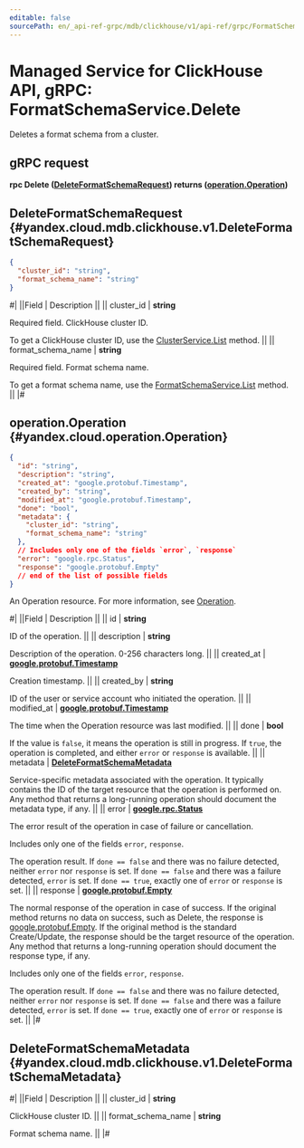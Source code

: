 ```yaml
---
editable: false
sourcePath: en/_api-ref-grpc/mdb/clickhouse/v1/api-ref/grpc/FormatSchema/delete.md
---
```


# Managed Service for ClickHouse API, gRPC: FormatSchemaService.Delete

Deletes a format schema from a cluster.

## gRPC request

**rpc Delete ([DeleteFormatSchemaRequest](#yandex.cloud.mdb.clickhouse.v1.DeleteFormatSchemaRequest)) returns ([operation.Operation](#yandex.cloud.operation.Operation))**

## DeleteFormatSchemaRequest {#yandex.cloud.mdb.clickhouse.v1.DeleteFormatSchemaRequest}

```json
{
  "cluster_id": "string",
  "format_schema_name": "string"
}
```

#|
||Field | Description ||
|| cluster_id | **string**

Required field. ClickHouse cluster ID.

To get a ClickHouse cluster ID, use the [ClusterService.List](/docs/managed-clickhouse/api-ref/grpc/Cluster/list#List) method. ||
|| format_schema_name | **string**

Required field. Format schema name.

To get a format schema name, use the [FormatSchemaService.List](/docs/managed-clickhouse/api-ref/grpc/FormatSchema/list#List) method. ||
|#

## operation.Operation {#yandex.cloud.operation.Operation}

```json
{
  "id": "string",
  "description": "string",
  "created_at": "google.protobuf.Timestamp",
  "created_by": "string",
  "modified_at": "google.protobuf.Timestamp",
  "done": "bool",
  "metadata": {
    "cluster_id": "string",
    "format_schema_name": "string"
  },
  // Includes only one of the fields `error`, `response`
  "error": "google.rpc.Status",
  "response": "google.protobuf.Empty"
  // end of the list of possible fields
}
```

An Operation resource. For more information, see [Operation](/docs/api-design-guide/concepts/operation).

#|
||Field | Description ||
|| id | **string**

ID of the operation. ||
|| description | **string**

Description of the operation. 0-256 characters long. ||
|| created_at | **[google.protobuf.Timestamp](https://developers.google.com/protocol-buffers/docs/reference/google.protobuf#timestamp)**

Creation timestamp. ||
|| created_by | **string**

ID of the user or service account who initiated the operation. ||
|| modified_at | **[google.protobuf.Timestamp](https://developers.google.com/protocol-buffers/docs/reference/google.protobuf#timestamp)**

The time when the Operation resource was last modified. ||
|| done | **bool**

If the value is `false`, it means the operation is still in progress.
If `true`, the operation is completed, and either `error` or `response` is available. ||
|| metadata | **[DeleteFormatSchemaMetadata](#yandex.cloud.mdb.clickhouse.v1.DeleteFormatSchemaMetadata)**

Service-specific metadata associated with the operation.
It typically contains the ID of the target resource that the operation is performed on.
Any method that returns a long-running operation should document the metadata type, if any. ||
|| error | **[google.rpc.Status](https://cloud.google.com/tasks/docs/reference/rpc/google.rpc#status)**

The error result of the operation in case of failure or cancellation.

Includes only one of the fields `error`, `response`.

The operation result.
If `done == false` and there was no failure detected, neither `error` nor `response` is set.
If `done == false` and there was a failure detected, `error` is set.
If `done == true`, exactly one of `error` or `response` is set. ||
|| response | **[google.protobuf.Empty](https://developers.google.com/protocol-buffers/docs/reference/google.protobuf#google.protobuf.Empty)**

The normal response of the operation in case of success.
If the original method returns no data on success, such as Delete,
the response is [google.protobuf.Empty](https://developers.google.com/protocol-buffers/docs/reference/google.protobuf#google.protobuf.Empty).
If the original method is the standard Create/Update,
the response should be the target resource of the operation.
Any method that returns a long-running operation should document the response type, if any.

Includes only one of the fields `error`, `response`.

The operation result.
If `done == false` and there was no failure detected, neither `error` nor `response` is set.
If `done == false` and there was a failure detected, `error` is set.
If `done == true`, exactly one of `error` or `response` is set. ||
|#

## DeleteFormatSchemaMetadata {#yandex.cloud.mdb.clickhouse.v1.DeleteFormatSchemaMetadata}

#|
||Field | Description ||
|| cluster_id | **string**

ClickHouse cluster ID. ||
|| format_schema_name | **string**

Format schema name. ||
|#